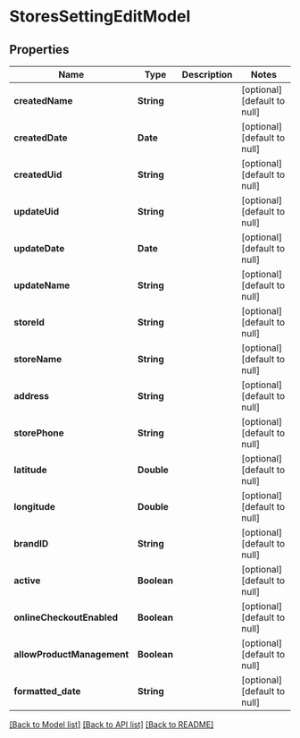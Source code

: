 # StoresSettingEditModel
## Properties

| Name | Type | Description | Notes |
|------------ | ------------- | ------------- | -------------|
| **createdName** | **String** |  | [optional] [default to null] |
| **createdDate** | **Date** |  | [optional] [default to null] |
| **createdUid** | **String** |  | [optional] [default to null] |
| **updateUid** | **String** |  | [optional] [default to null] |
| **updateDate** | **Date** |  | [optional] [default to null] |
| **updateName** | **String** |  | [optional] [default to null] |
| **storeId** | **String** |  | [optional] [default to null] |
| **storeName** | **String** |  | [optional] [default to null] |
| **address** | **String** |  | [optional] [default to null] |
| **storePhone** | **String** |  | [optional] [default to null] |
| **latitude** | **Double** |  | [optional] [default to null] |
| **longitude** | **Double** |  | [optional] [default to null] |
| **brandID** | **String** |  | [optional] [default to null] |
| **active** | **Boolean** |  | [optional] [default to null] |
| **onlineCheckoutEnabled** | **Boolean** |  | [optional] [default to null] |
| **allowProductManagement** | **Boolean** |  | [optional] [default to null] |
| **formatted\_date** | **String** |  | [optional] [default to null] |

[[Back to Model list]](../README.md#documentation-for-models) [[Back to API list]](../README.md#documentation-for-api-endpoints) [[Back to README]](../README.md)

